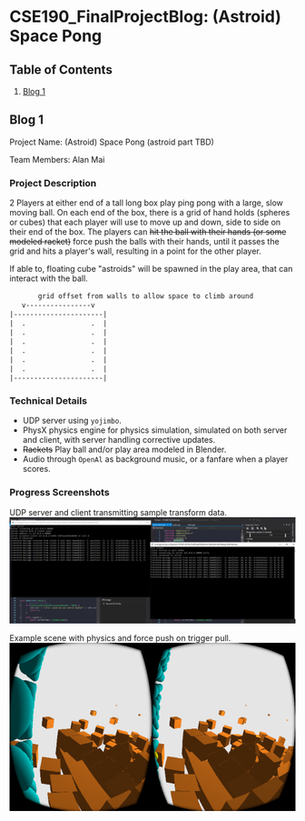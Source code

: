 # CSE190_FinalProjectBlog: (Astroid) Space Pong

## Table of Contents

1. [Blog 1](#blog-1)

<a name="blog-1"/>


## Blog 1

Project Name: (Astroid) Space Pong (astroid part TBD)

Team Members: Alan Mai

### Project Description

2 Players at either end of a tall long box play ping pong with a large, slow moving ball. On each end of the box, there is a grid of hand holds (spheres or cubes) that each player will use to move up and down, side to side on their end of the box. The players can ~~hit the ball with their hands (or some modeled racket)~~ force push the balls with their hands, until it passes the grid and hits a player's wall, resulting in a point for the other player.

If able to, floating cube "astroids" will be spawned in the play area, that can interact with the ball.

```
       grid offset from walls to allow space to climb around
   v----------------v
|----------------------|
|  .                .  |
|  .                .  |
|  .                .  |
|  .                .  |
|  .                .  |
|  .                .  |
|----------------------|
```

### Technical Details

- UDP server using `yojimbo`.
- PhysX physics engine for physics simulation, simulated on both server and client, with server handling corrective updates.
- ~~Rackets~~ Play ball and/or play area modeled in Blender.
- Audio through `OpenAl` as background music, or a fanfare when a player scores.

### Progress Screenshots

UDP server and client transmitting sample transform data.
![UDP Server and Client](docs/CSE190FinalProjectBlog1_udpServerExample.PNG)

Example scene with physics and force push on trigger pull.
![physics example scene force](docs/CSE190FinalProjectBlog1_physicsexample.PNG)

